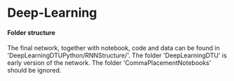 # Deep-Learning
#### Folder structure
The final network, together with notebook, code and data can be found in 'DeepLearningDTUPython/RNNStructure/'. 
The folder 'DeepLearningDTU' is early version of the network. 
The folder 'CommaPlacementNotebooks' should be ignored.
